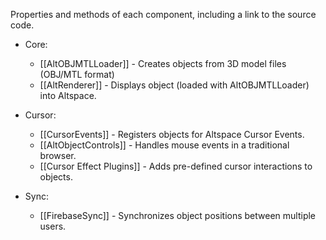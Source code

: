Properties and methods of each component, including a link to the source code.

* Core: 
    * [[AltOBJMTLLoader]] - Creates objects from 3D model files (OBJ/MTL format)
    * [[AltRenderer]] - Displays object (loaded with AltOBJMTLLoader) into Altspace.

* Cursor: 
    * [[CursorEvents]] - Registers objects for Altspace Cursor Events.
    * [[AltObjectControls]] - Handles mouse events in a traditional browser.
    * [[Cursor Effect Plugins]] - Adds pre-defined cursor interactions to objects.

* Sync: 
    * [[FirebaseSync]] - Synchronizes object positions between multiple users.


